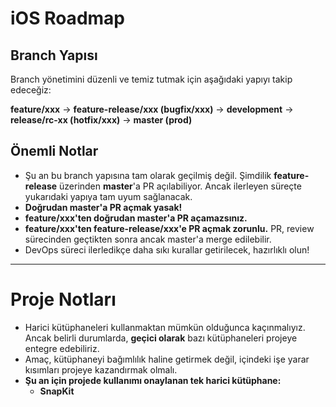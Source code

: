 # iOS Roadmap  

## Branch Yapısı  

Branch yönetimini düzenli ve temiz tutmak için aşağıdaki yapıyı takip edeceğiz:  

**feature/xxx** → **feature-release/xxx (bugfix/xxx)** → **development** → **release/rc-xx (hotfix/xxx)** → **master (prod)**  

## Önemli Notlar  

- Şu an bu branch yapısına tam olarak geçilmiş değil. Şimdilik **feature-release** üzerinden **master**'a PR açılabiliyor. Ancak ilerleyen süreçte yukarıdaki yapıya tam uyum sağlanacak.  
- **Doğrudan master'a PR açmak yasak!**  
- **feature/xxx'ten doğrudan master'a PR açamazsınız.**  
- **feature/xxx'ten feature-release/xxx'e PR açmak zorunlu.** PR, review sürecinden geçtikten sonra ancak master'a merge edilebilir.  
- DevOps süreci ilerledikçe daha sıkı kurallar getirilecek, hazırlıklı olun!  

---  

# Proje Notları  

- Harici kütüphaneleri kullanmaktan mümkün olduğunca kaçınmalıyız. Ancak belirli durumlarda, **geçici olarak** bazı kütüphaneleri projeye entegre edebiliriz.  
- Amaç, kütüphaneyi bağımlılık haline getirmek değil, içindeki işe yarar kısımları projeye kazandırmak olmalı.  
- **Şu an için projede kullanımı onaylanan tek harici kütüphane:**  
  - **SnapKit**
